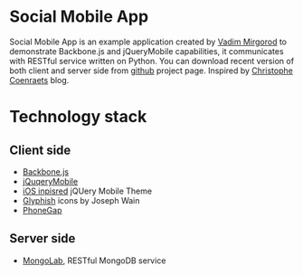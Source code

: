 Social Mobile App
=================

Social Mobile App is an example application created by [Vadim Mirgorod](http://vmirgorod.name) to demonstrate Backbone.js and jQueryMobile capabilities, it communicates with RESTful service written on Python. You can download recent version of both client and server side from [github](http://github.com/dealancer/sma) project page</a>. Inspired by [Christophe Coenraets](http://coenraets.org/blog/) blog.

Technology stack
================

Client side
-----------
*  [Backbone.js](http://documentcloud.github.com/backbone/)
*  [jQuqeryMobile](http://jquerymobile.com/)
*  [iOS inpisred](http://taitems.tumblr.com/post/7240874402/ios-inspired-jquery-mobile-theme-jquery-mobile) jQUery Mobile Theme
*  [Glyphish](http://glyphish.com/) icons by Joseph Wain
*  [PhoneGap](http://phonegap.com/)

Server side
-----------
*  [MongoLab](http://mongolab.com/), RESTful MongoDB service
